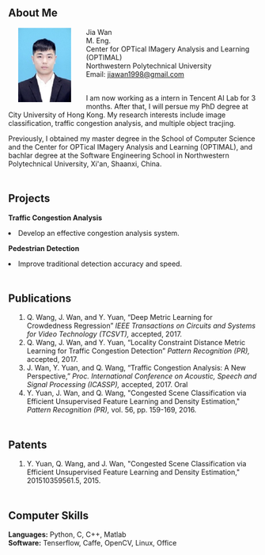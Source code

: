 <h2>About Me</h2>

<img style="float: left;;margin:0px 30px 10px 20px" height="150" src="/upload.jpg">

<p>
Jia Wan   <br>
M. Eng.  <br>
Center for OPTical IMagery Analysis and Learning (OPTIMAL)   <br>
Northwestern Polytechnical University <br>
Email: <a href="mailto:jiawan1998@gmail.com">jiawan1998@gmail.com</a>  <br><br>
</p>

<p>I am now working as a intern in Tencent AI Lab for 3 months. After that, I will persue my PhD degree at City University of Hong Kong.  My research interests include image classification, traffic congestion analysis, and multiple object tracjing.</p>

<p>Previously, I obtained my master degree in the School of Computer Science and the Center for OPTical IMagery Analysis and Learning (OPTIMAL), and bachlar degree at the Software Engineering School in Northwestern Polytechnical University, Xi'an, Shaanxi, China.</p>

<p>
<h2 style="text-align:left; padding-top:20px;">Projects</h2>

<b>Traffic Congestion Analysis</b>
<li>Develop an effective congestion analysis system.</li>

<b>Pedestrian Detection</b>
<li>Improve traditional detection accuracy and speed.</li>
</p>

<p>
<h2 style="text-align:left; padding-top:20px;">Publications</h2>
<ol style="margin-left:1em">
<li class="STYLE13"> Q. Wang, J. Wan, and Y. Yuan, “Deep Metric Learning for Crowdedness Regression” <i>IEEE Transactions on Circuits and Systems for Video Technology (TCSVT),</i> accepted, 2017.</li>
<li class="STYLE13"> Q. Wang, J. Wan, and Y. Yuan, “Locality Constraint Distance Metric Learning for Traffic Congestion Detection” <i>Pattern Recognition (PR),</i> accepted, 2017.</li>
<li class="STYLE13"> J. Wan, Y. Yuan, and Q. Wang, “Traffic Congestion Analysis: A New Perspective,” <i>Proc. International Conference on Acoustic, Speech and Signal Processing (ICASSP),</i> accepted, 2017. Oral</li>
<li class="STYLE13"> Y. Yuan, J. Wan, and Q. Wang, "Congested Scene Classification via Efficient Unsupervised Feature Learning and Density Estimation," <i>Pattern Recognition (PR),</i> vol. 56, pp. 159-169, 2016.</li>
</ol>
</p>

<p>
<h2 style="text-align:left; padding-top:20px;">Patents</h2>
<ol style="margin-left:1em">
<li class="STYLE13"> Y. Yuan, Q. Wang, and J. Wan, "Congested Scene Classification via Efficient Unsupervised Feature Learning and Density Estimation," 201510359561.5, 2015.</li>
</ol>
</p>
<p>

<h2 style="text-align:left; padding-top:20px;">Computer Skills</h2>
<b>Languages:</b> Python, C, C++, Matlab <br>
<b>Software:</b> Tenserflow, Caffe, OpenCV, Linux, Office

</p>
